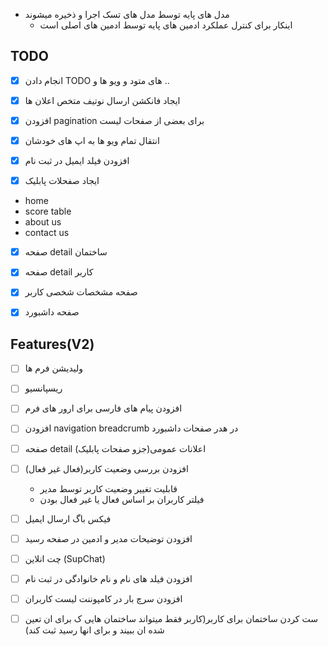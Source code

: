  - مدل های پایه توسط مدل های تسک اجرا و ذخیره میشوند
    - اینکار برای کنترل عملکرد ادمین های پایه توسط ادمین های اصلی است 

## TODO

- [x] انجام دادن TODO های متود و ویو ها و ..

- [x]  ایجاد فانکشن ارسال نوتیف متخص اعلان ها

- [x]  افزودن pagination برای بعضی از صفحات لیست

- [x]  انتقال تمام ویو ها به اپ های خودشان
  
- [x]  افزودن فیلد ایمیل در ثبت نام
   
- [x]  ایجاد صفحلات پابلیک
  - home
  - score table
  - about us 
  - contact us

- [x]  صفحه detail ساختمان

- [x]  صفحه detail کاربر

- [x]  صفحه مشخصات شخصی کاربر

- [x]  صفحه داشبورد


## Features(V2)


- [ ]  ولیدیشن فرم ها

- [ ]  ریسپانسیو

- [ ] افزودن پیام های فارسی برای ارور های فرم

- [ ] افزودن navigation breadcrumb در هدر صفحات داشبورد
- [ ]  صفحه detail اعلانات عمومی(جزو صفحات پابلیک)
- [ ]  افزودن بررسی وضعیت کاربر(فعال غیر فعال)
    - قابلیت تغییر وضعیت کاربر توسط مدیر
    - فیلتر کاربران بر اساس فعال یا غیر فعال بودن

         

- [ ] فیکس باگ ارسال ایمیل
- [ ] افزودن توضیحات مدیر و ادمین در صفحه رسید
- [ ] چت انلاین (SupChat)
- [ ] افزودن فیلد های نام و نام خانوادگی در ثبت نام
- [ ] افزودن سرچ بار در کامپوننت لیست کاربران
- [ ] ست کردن ساختمان برای کاربر(کاربر فقط میتواند ساختمان هایی ک برای ان تعین شده ان ببیند و برای انها رسید ثبت کند)





